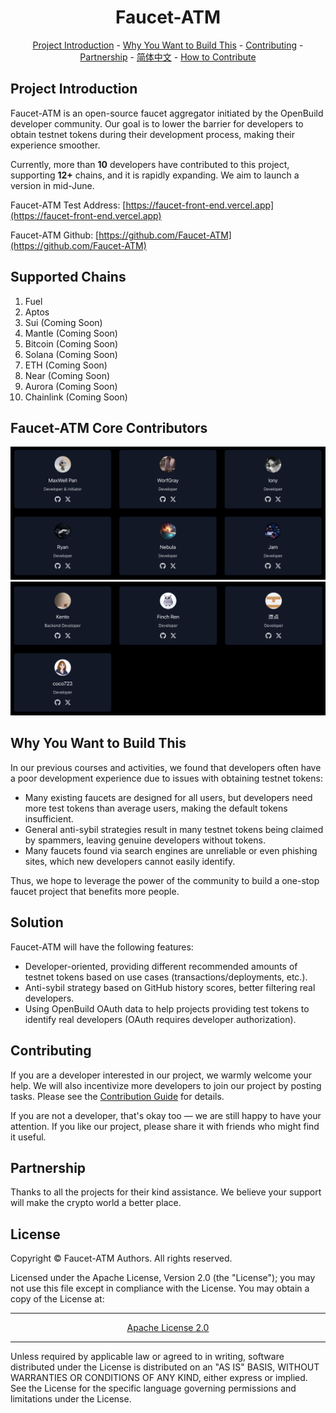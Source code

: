 <div align="center">

# Faucet-ATM

[Project Introduction](#what-is-it) - [Why You Want to Build This](#why-you-want-to-build-this) - [Contributing](#contributing) - [Partnership](#partnership) - [简体中文](./Readme.zh-CN.md) - [How to Contribute](./how_to_contribute.zh-CN.md)

</div>

## Project Introduction

Faucet-ATM is an open-source faucet aggregator initiated by the OpenBuild developer community. Our goal is to lower the barrier for developers to obtain testnet tokens during their development process, making their experience smoother.

Currently, more than **10** developers have contributed to this project, supporting **12+** chains, and it is rapidly expanding. We aim to launch a version in mid-June.

Faucet-ATM Test Address: [https://faucet-front-end.vercel.app](https://faucet-front-end.vercel.app)

Faucet-ATM Github: [https://github.com/Faucet-ATM](https://github.com/Faucet-ATM)

## Supported Chains

1. Fuel
2. Aptos
3. Sui (Coming Soon)
4. Mantle (Coming Soon)
5. Bitcoin (Coming Soon)
6. Solana (Coming Soon)
7. ETH (Coming Soon)
8. Near (Coming Soon)
9. Aurora (Coming Soon)
10. Chainlink (Coming Soon)



## Faucet-ATM Core Contributors

![alt text](image-1.png)
![alt text](image-2.png)

## Why You Want to Build This

In our previous courses and activities, we found that developers often have a poor development experience due to issues with obtaining testnet tokens:

- Many existing faucets are designed for all users, but developers need more test tokens than average users, making the default tokens insufficient.
- General anti-sybil strategies result in many testnet tokens being claimed by spammers, leaving genuine developers without tokens.
- Many faucets found via search engines are unreliable or even phishing sites, which new developers cannot easily identify.

Thus, we hope to leverage the power of the community to build a one-stop faucet project that benefits more people.

## Solution

Faucet-ATM will have the following features:

- Developer-oriented, providing different recommended amounts of testnet tokens based on use cases (transactions/deployments, etc.).
- Anti-sybil strategy based on GitHub history scores, better filtering real developers.
- Using OpenBuild OAuth data to help projects providing test tokens to identify real developers (OAuth requires developer authorization).

## Contributing

If you are a developer interested in our project, we warmly welcome your help. We will also incentivize more developers to join our project by posting tasks. Please see the [Contribution Guide](ConTRIBUTION.zh-CN.md) for details.

If you are not a developer, that's okay too — we are still happy to have your attention. If you like our project, please share it with friends who might find it useful.

## Partnership

Thanks to all the projects for their kind assistance. We believe your support will make the crypto world a better place.

## License

Copyright © Faucet-ATM Authors. All rights reserved.

Licensed under the Apache License, Version 2.0 (the "License"); you may not use this file except in compliance with the License. You may obtain a copy of the License at:

<div align='center'>
    <hr>
    <a href='https://www.apache.org/licenses/LICENSE-2.0'>Apache License 2.0</a>
    <hr>
</div>

Unless required by applicable law or agreed to in writing, software distributed under the License is distributed on an "AS IS" BASIS, WITHOUT WARRANTIES OR CONDITIONS OF ANY KIND, either express or implied. See the License for the specific language governing permissions and limitations under the License.